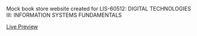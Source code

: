 Mock book store website created for LIS-60512: DIGITAL TECHNOLOGIES III: INFORMATION SYSTEMS FUNDAMENTALS 

[Live Preview](https://ischooldev.ischool.kent.edu/~bhoehn/webapp/index.php)
